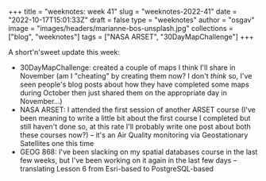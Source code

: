 
+++
title = "weeknotes: week 41"
slug = "weeknotes-2022-41"
date = "2022-10-17T15:01:33Z"
draft = false
type = "weeknotes"
author = "osgav"
image = "images/headers/marianne-bos-unsplash.jpg"
collections = ["blog", "weeknotes"]
tags = ["NASA ARSET", "30DayMapChallenge"]
+++

A short'n'sweet update this week:

<!--more-->

- 30DayMapChallenge: created a couple of maps I think I'll share in November (am I "cheating" by creating them now? I don't *think* so, I've seen people's blog posts about how they have completed some maps during October then just shared them on the appropriate day in November...)
- NASA ARSET: I attended the first session of another ARSET course (I've been meaning to write a little bit about the first course I completed but still haven't done so, at this rate I'll probably write one post about both these courses now?) – it's an Air Quality monitoring via Geostationary Satellites one this time
- GEOG 868: I've been slacking on my spatial databases course in the last few weeks, but I've been working on it again in the last few days – translating Lesson 6 from Esri-based to PostgreSQL-based

